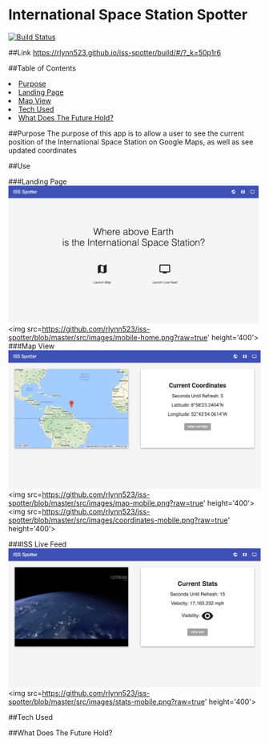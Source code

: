 # International Space Station Spotter
[![Build Status](https://travis-ci.org/rlynn523/iss-spotter.svg?branch=mvp-staging)](https://travis-ci.org/rlynn523/iss-spotter)

##Link
https://rlynn523.github.io/iss-spotter/build/#/?_k=50p1r6

##Table of Contents
<li><a href='#purpose'>Purpose</a></li>
<li><a href='#landing-page'>Landing Page</a></li>
<li><a href='#map-view'>Map View</a></li>
<li><a href='#iss-live-feed>ISS Live Feed</a></li>
<li><a href='#tech-used'>Tech Used</a></li>
<li><a href='#what-does-the-future-hold'>What Does The Future Hold?</a></li>

##Purpose
The purpose of this app is to allow a user to see the current position of the International Space Station on Google Maps, as well as see updated coordinates

##Use

###Landing Page
<img src='https://github.com/rlynn523/iss-spotter/blob/master/src/images/home.png?raw=true' width='500'>
<img src=https://github.com/rlynn523/iss-spotter/blob/master/src/images/mobile-home.png?raw=true' height='400'>
###Map View
<img src='https://github.com/rlynn523/iss-spotter/blob/master/src/images/map.png?raw=true' width='750'>
<img src=https://github.com/rlynn523/iss-spotter/blob/master/src/images/map-mobile.png?raw=true' height='400'>
<img src=https://github.com/rlynn523/iss-spotter/blob/master/src/images/coordinates-mobile.png?raw=true' height='400'>

###ISS Live Feed
<img src='https://github.com/rlynn523/iss-spotter/blob/master/src/images/stream.png?raw=true' width='750'>
<img src=https://github.com/rlynn523/iss-spotter/blob/master/src/images/stats-mobile.png?raw=true' height='400'>

##Tech Used

##What Does The Future Hold?


